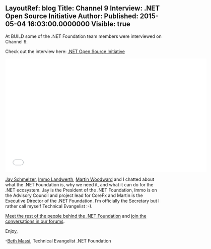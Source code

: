 LayoutRef: blog
Title: Channel 9 Interview&#58; .NET Open Source Initiative
Author: 
Published: 2015-05-04 16:03:00.0000000
Visible: true
---
<p>At BUILD some of the .NET Foundation team members were interviewed on Channel 9.</p>

<p>Check out the interview here: <a href="http://channel9.msdn.com/Events/Build/2015/C9-15">.NET Open Source Initiative</a></p>

<p><iframe width="640" height="360" frameborder="0" allowfullscreen="allowfullscreen" src="//channel9.msdn.com/Events/Build/2015/C9-15/player"></iframe></p>

<p><a href="http://twitter.com/jayschmelzer" target="_blank">Jay Schmelzer</a>, <a href="https://github.com/terrajobst" target="_blank">Immo Landwerth</a>, <a href="https://github.com/martinwoodward" target="_blank">Martin Woodward</a>&nbsp;and I chatted about what the .NET Foundation is, why we need it, and what it can do for the .NET ecosystem. Jay is the President of the .NET Foundation, Immo is on the Advisory Council and project lead for CoreFx and Martin is the Executive Director of the .NET Foundation. I&rsquo;m officially the Secretary but I rather call myself Technical Evangelist :-).</p>

<p><a href="/about/board-of-directors">Meet the rest of the people behind the .NET Foundation</a>&nbsp;and <a href="http://forums.dotnetfoundation.org">join the conversations in our forums</a>.</p>

<p>Enjoy,</p>

<p>-<a href="https://twitter.com/BethMassi">Beth Massi</a>, Technical Evangelist .NET Foundation</p>
